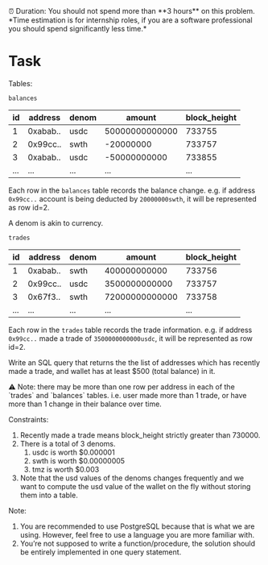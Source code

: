 <aside>
⏰ Duration: You should not spend more than **3 hours** on this problem.
*Time estimation is for internship roles, if you are a software professional you should spend significantly less time.*

</aside>

# Task

Tables:

`balances`

| id  | address  | denom | amount         | block_height |
| --- | -------- | ----- | -------------- | ------------ |
| 1   | 0xabab.. | usdc  | 50000000000000 | 733755       |
| 2   | 0x99cc.. | swth  | -20000000      | 733757       |
| 3   | 0xabab.. | usdc  | -50000000000   | 733855       |
| ... | ...      | ...   | ...            | ...          |

Each row in the `balances` table records the balance change. e.g. if address `0x99cc..` account is being deducted by `20000000swth`, it will be represented as row id=2.

A denom is akin to currency.

`trades`

| id  | address  | denom | amount         | block_height |
| --- | -------- | ----- | -------------- | ------------ |
| 1   | 0xabab.. | swth  | 400000000000   | 733756       |
| 2   | 0x99cc.. | usdc  | 3500000000000  | 733757       |
| 3   | 0x67f3.. | swth  | 72000000000000 | 733758       |
| ... | ...      | ...   | ...            | ...          |

Each row in the `trades` table records the trade information. e.g. if address `0x99cc..` made a trade of `3500000000000usdc`, it will be represented as row id=2.

Write an SQL query that returns the the list of addresses which has recently made a trade, and wallet has at least $500 (total balance) in it.

<aside>
⚠️ Note: there may be more than one row per address in each of the `trades` and `balances` tables.
i.e. user made more than 1 trade, or have more than 1 change in their balance over time.

</aside>

Constraints:

1. Recently made a trade means block_height strictly greater than 730000.
2. There is a total of 3 denoms.
   1. usdc is worth $0.000001
   2. swth is worth $0.00000005
   3. tmz is worth $0.003
3. Note that the usd values of the denoms changes frequently and we want to compute the usd value of the wallet on the fly without storing them into a table.

Note:

1. You are recommended to use PostgreSQL because that is what we are using. However, feel free to use a language you are more familiar with.
2. You’re not supposed to write a function/procedure, the solution should be entirely implemented in one query statement.

